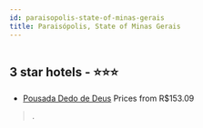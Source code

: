 ```yaml
---
id: paraisopolis-state-of-minas-gerais
title: Paraisópolis, State of Minas Gerais
---
```


<center><img src="https://static.hotelurbano.com/reservas/prod0/8/8793/59fa1971792a7_pousada-dedo-de-deus.jpg" alt="" /></center>


##  3 star hotels - ⭐️⭐️⭐️

-    [Pousada Dedo de Deus](https://us.hurb.com/hotels/paraisopolis/pousada-dedo-de-deus-8793?cmp=18055) Prices from R$153.09
   > .
